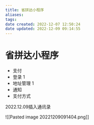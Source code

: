 ```yaml
---
title: 省拼达小程序
aliases:
tags:
date created: 2022-12-07 12:50:24
date updated: 2022-12-09 09:14:55
---
```


# 省拼达小程序

- 支付
- 登录 1
- 地址管理 1
- 通知
- 支付方式

2022.12.09插入通讯录

 ![[Pasted image 20221209091404.png]]
